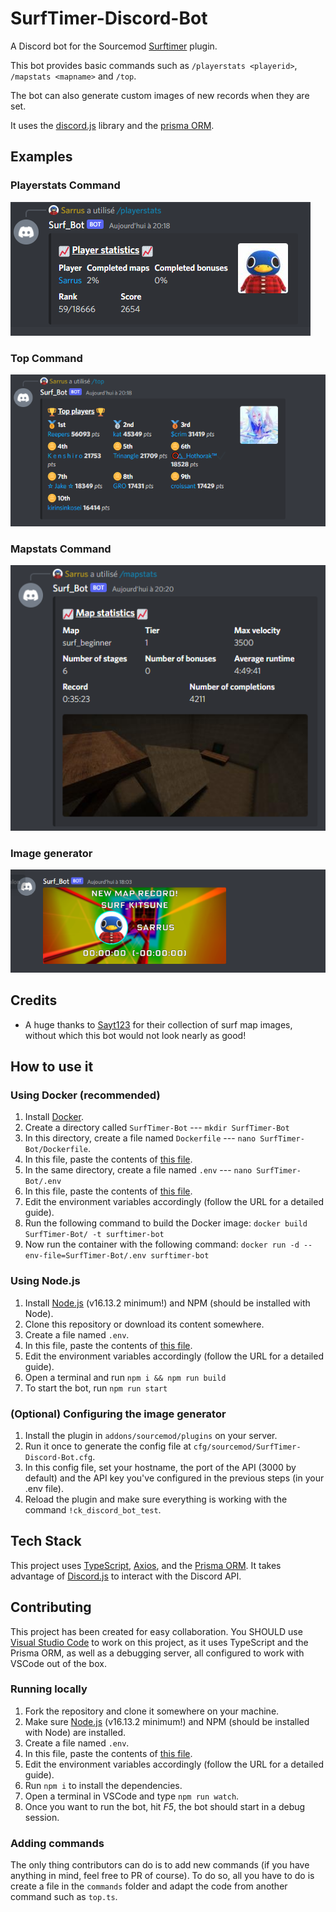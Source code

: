 ﻿# SurfTimer-Discord-Bot

A Discord bot for the Sourcemod [Surftimer](https://github.com/surftimer/Surftimer-Official) plugin.

This bot provides basic commands such as `/playerstats <playerid>`, `/mapstats <mapname>` and `/top`.

The bot can also generate custom images of new records when they are set.

It uses the [discord.js](https://discord.js.org/#/) library and the [prisma ORM](https://www.prisma.io/).

## Examples

### Playerstats Command

![Playerstats Command](https://github.com/Sarrus1/SurfTimer-Discord-Bot/blob/main/examples/playerstats.PNG?raw=true)

### Top Command

![Top Command](https://github.com/Sarrus1/SurfTimer-Discord-Bot/blob/main/examples/top.PNG?raw=true)

### Mapstats Command

![Mapstats Command](https://raw.githubusercontent.com/Sarrus1/SurfTimer-Discord-Bot/main/examples/mapstats.PNG)

### Image generator

![Image generator](https://github.com/Sarrus1/SurfTimer-Discord-Bot/blob/main/examples/test.PNG?raw=true)

## Credits

- A huge thanks to [Sayt123](https://github.com/Sayt123) for their collection of surf map images, without which this bot would not look nearly as good!

## How to use it

### Using Docker (recommended)

1. Install [Docker](https://docs.docker.com/engine/install/ubuntu/).
2. Create a directory called `SurfTimer-Bot` --- `mkdir SurfTimer-Bot`
3. In this directory, create a file named `Dockerfile` --- `nano SurfTimer-Bot/Dockerfile`.
4. In this file, paste the contents of [this file](https://raw.githubusercontent.com/Sarrus1/SurfTimer-Discord-Bot/main/Dockerfile).
5. In the same directory, create a file named `.env` --- `nano SurfTimer-Bot/.env`
6. In this file, paste the contents of [this file](https://raw.githubusercontent.com/Sarrus1/SurfTimer-Discord-Bot/main/env_sample.txt).
7. Edit the environment variables accordingly (follow the URL for a detailed guide).
8. Run the following command to build the Docker image: `docker build SurfTimer-Bot/ -t surftimer-bot`
9. Now run the container with the following command: `docker run -d --env-file=SurfTimer-Bot/.env surftimer-bot`

### Using Node.js

1. Install [Node.js](https://nodejs.dev/download) (v16.13.2 minimum!) and NPM (should be installed with Node).
2. Clone this repository or download its content somewhere.
3. Create a file named `.env`.
4. In this file, paste the contents of [this file](https://raw.githubusercontent.com/Sarrus1/SurfTimer-Discord-Bot/main/env_sample.txt).
5. Edit the environment variables accordingly (follow the URL for a detailed guide).
6. Open a terminal and run `npm i && npm run build`
7. To start the bot, run `npm run start`

### (Optional) Configuring the image generator

1. Install the plugin in `addons/sourcemod/plugins` on your server.
2. Run it once to generate the config file at `cfg/sourcemod/SurfTimer-Discord-Bot.cfg`.
3. In this config file, set your hostname, the port of the API (3000 by default) and the API key you've configured in the previous steps (in your .env file).
4. Reload the plugin and make sure everything is working with the command `!ck_discord_bot_test`.

## Tech Stack

This project uses [TypeScript](https://www.typescriptlang.org/), [Axios](https://axios-http.com/), and the [Prisma ORM](https://www.prisma.io/). It takes advantage of [Discord.js](https://discord.js.org/#/) to interact with the Discord API.

## Contributing

This project has been created for easy collaboration.
You SHOULD use [Visual Studio Code](https://code.visualstudio.com/) to work on this project, as it uses TypeScript and the Prisma ORM, as well as a debugging server, all configured to work with VSCode out of the box.

### Running locally

1. Fork the repository and clone it somewhere on your machine.
2. Make sure [Node.js](https://nodejs.dev/download) (v16.13.2 minimum!) and NPM (should be installed with Node) are installed.
3. Create a file named `.env`.
4. In this file, paste the contents of [this file](https://raw.githubusercontent.com/Sarrus1/SurfTimer-Discord-Bot/main/env_sample.txt).
5. Edit the environment variables accordingly (follow the URL for a detailed guide).
6. Run `npm i` to install the dependencies.
7. Open a terminal in VSCode and type `npm run watch`.
8. Once you want to run the bot, hit _F5_, the bot should start in a debug session.

### Adding commands

The only thing contributors can do is to add new commands (if you have anything in mind, feel free to PR of course). To do so, all you have to do is create a file in the `commands` folder and adapt the code from another command such as `top.ts`.
